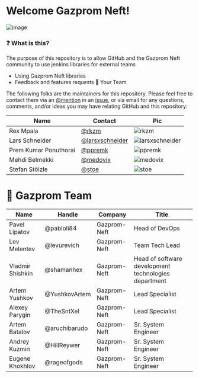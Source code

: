 # Welcome Gazprom Neft!

![image](https://user-images.githubusercontent.com/46698191/129506113-b6080e04-0dfc-4db3-be88-5095576e7227.png)

### ❓ What is this?

The purpose of this repository is to allow GitHub and the Gazprom Neft community to use jenkins libraries for external teams

- Using Gazprom Neft libraries
- Feedback and features requests
 👥 Your Team

The following folks are the maintainers for this repository. Please feel free to contact them via an [@mention](https://docs.github.com/github/writing-on-github/basic-writing-and-formatting-syntax#mentioning-people-and-teams) in an [issue](https://github.com/githubcustomers/GazpromNeft/issues/new), or via email for any questions, comments, and/or ideas you may have relating GitHub and this repository:

| Name              | Contact                                              | Pic                               |
| ----------------- | ---------------------------------------------------- | --------------------------------- |
| Rex Mpala         | [@rkzm](https://github.com/rkzm)                     | ![rkzm][rkzm]
| Lars Schneider    | [@larsxschneider](https://github.com/larsxschneider) | ![larsxschneider][larsxschneider] |
| Prem Kumar Ponuthorai    | [@ppremk](https://github.com/ppremk)           | ![ppremk][ppremk]           |
| Mehdi Belmekki    | [@medovix](https://github.com/medovix)               | ![medovix][medovix]               |
| Stefan Stölzle    | [@stoe](https://github.com/stoe)                     | ![stoe][stoe]                     |

[rkzm]: https://avatars.githubusercontent.com/rkzm?s=80
[medovix]: https://avatars.githubusercontent.com/medovix?s=80
[larsxschneider]: https://avatars.githubusercontent.com/larsxschneider?s=80
[ppremk]: https://avatars.githubusercontent.com/ppremk?s=80
[stoe]: https://avatars.githubusercontent.com/stoe?s=80

# 👥  Gazprom Team
| Name | Handle | Company | Title |
| --- | --- | --- | --- |
|Pavel Lipatov | @pabloli84 | Gazprom-Neft | Head of DevOps |
|Lev Melentev | @levurevich | Gazprom-Neft | Team Tech Lead |
|Vladmir Shishkin | @shamanhex | Gazprom-Neft | Head of software development technologies department |
|Artem Yushkov | @YushkovArtem | Gazprom-Neft | Lead Specialist | 
|Alexey Parygin | @TheSntXel | Gazprom-Neft | Lead Specialist |
|Artem Batalov| @aruchibarudo | Gazprom-Neft | Sr. System Engineer |
|Andrey Kuzmin | @HillReywer |  Gazprom-Neft | Sr. System Engineer |
|Eugene Khokhlov | @rageofgods | Gazprom-Neft | Sr. System Engineer |
